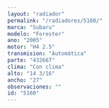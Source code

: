 ```yaml
---
layout: "radiador"
permalink: "/radiadores/5160/"
marca: "Subaru"
modelo: "Forester"
ano: "2005"
motor: "H4 2.5"
transmision: "Automática"
parte: "432667"
clima: "Con clima"
alto: "14 3/16"
ancho: "27"
observaciones: ""
id: "5160"
---
```


